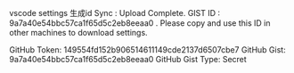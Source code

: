 vscode settings 生成id
Sync : Upload Complete. GIST ID : 9a7a40e54bbc57ca1f65d5c2eb8eeaa0 . Please copy and use this ID in other machines to download settings.

GitHub Token: 149554fd152b906514611149cde2137d6507cbe7
GitHub Gist: 9a7a40e54bbc57ca1f65d5c2eb8eeaa0
GitHub Gist Type: Secret
